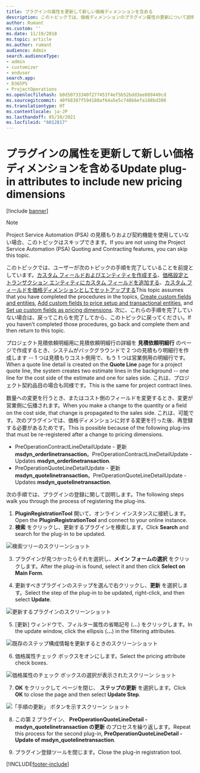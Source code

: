 ```yaml
---
title: プラグインの属性を更新して新しい価格ディメンションを含める
description: このトピックでは、価格ディメンションのプラグイン属性の更新について説明します。
author: Rumant
ms.custom: ''
ms.date: 11/19/2018
ms.topic: article
ms.author: rumant
audience: Admin
search.audienceType:
- admin
- customizer
- enduser
search.app:
- D365PS
- ProjectOperations
ms.openlocfilehash: b0d50733340f277453f4ef5b52bdd3ee089449cd
ms.sourcegitcommit: 40f68387f594180af64a5e5c748b6efa188bd300
ms.translationtype: HT
ms.contentlocale: ja-JP
ms.lasthandoff: 05/10/2021
ms.locfileid: "6012817"
---
```

# <a name="update-plug-in-attributes-to-include-new-pricing-dimensions"></a><span data-ttu-id="81a4d-103">プラグインの属性を更新して新しい価格ディメンションを含める</span><span class="sxs-lookup"><span data-stu-id="81a4d-103">Update plug-in attributes to include new pricing dimensions</span></span>

[!include [banner](../includes/psa-now-project-operations.md)]

> [!NOTE]
> <span data-ttu-id="81a4d-104">Project Service Automation (PSA) の見積もりおよび契約機能を使用していない場合、このトピックはスキップできます。</span><span class="sxs-lookup"><span data-stu-id="81a4d-104">If you are not using the Project Service Automation (PSA) Quoting and Contracting features, you can skip this topic.</span></span>

<span data-ttu-id="81a4d-105">このトピックでは、ユーザーが次のトピックの手順を完了していることを前提としています。[カスタム フィールドおよびエンティティを作成する](create-custom-fields-entities.md)、[価格設定とトランザクション エンティティにカスタム フィールドを追加する](field-references.md)、[カスタム フィールドを価格ディメンションとしてセットアップする](set-up-pricing-dimensions.md)</span><span class="sxs-lookup"><span data-stu-id="81a4d-105">This topic assumes that you have completed the procedures in the topics, [Create custom fields and entities](create-custom-fields-entities.md), [Add custom fields to price setup and transactional entities](field-references.md), and [Set up custom fields as pricing dimensions](set-up-pricing-dimensions.md).</span></span> <span data-ttu-id="81a4d-106">次に、これらの手順を完了していない場合は、戻ってこれらを完了してから、このトピックに戻ってください。</span><span class="sxs-lookup"><span data-stu-id="81a4d-106">If you haven't completed those procedures, go back and complete them and then return to this topic.</span></span>

<span data-ttu-id="81a4d-107">プロジェクト見積依頼明細用に見積依頼明細行の詳細を **見積依頼明細行** のページで作成するとき、システムがバックグラウンドで 2 つの見積もり明細行を作成します -- 1 つは見積もりコスト側用で、もう 1 つは営業側用の明細行です。</span><span class="sxs-lookup"><span data-stu-id="81a4d-107">When a quote line detail is created on the **Quote Line** page for a project quote line, the system creates two estimate lines in the background -- one line for the cost side of the estimate and one for sales side.</span></span> <span data-ttu-id="81a4d-108">これは、プロジェクト契約品目の場合も同様です。</span><span class="sxs-lookup"><span data-stu-id="81a4d-108">This is the same  for project contract lines.</span></span>

<span data-ttu-id="81a4d-109">数量への変更を行うとき、またはコスト側のフィールドを変更するとき、変更が営業側に伝播されます。</span><span class="sxs-lookup"><span data-stu-id="81a4d-109">When you make a change to the quantity or a field on the cost side, that change is propagated to the sales side.</span></span> <span data-ttu-id="81a4d-110">これは、可能です。次のプラグインでは、価格ディメンションに対する変更を行った後、再登録する必要があるためです。</span><span class="sxs-lookup"><span data-stu-id="81a4d-110">This is possible because of the following plug-ins that must be re-registered after a change to pricing dimensions.</span></span>

- <span data-ttu-id="81a4d-111">PreOperationContractLineDetailUpdate - 更新 **msdyn_orderlinetransaction**。</span><span class="sxs-lookup"><span data-stu-id="81a4d-111">PreOperationContractLineDetailUpdate - Updates **msdyn_orderlinetransaction**.</span></span>
- <span data-ttu-id="81a4d-112">PreOperationQuoteLineDetailUpdate - 更新 **msdyn_quotelinetransaction**。</span><span class="sxs-lookup"><span data-stu-id="81a4d-112">PreOperationQuoteLineDetailUpdate - Updates **msdyn_quotelinetransaction**.</span></span>

<span data-ttu-id="81a4d-113">次の手順では、プラグインの登録に関して説明します。</span><span class="sxs-lookup"><span data-stu-id="81a4d-113">The following steps walk you through the process of registering the plug-ins.</span></span>

1. <span data-ttu-id="81a4d-114">**PluginRegistrationTool** 開いて、オンライン インスタンスに接続します。</span><span class="sxs-lookup"><span data-stu-id="81a4d-114">Open the **PluginRegistrationTool** and connect to your online instance.</span></span>
2. <span data-ttu-id="81a4d-115">**検索** をクリックし、更新するプラグインを検索します。</span><span class="sxs-lookup"><span data-stu-id="81a4d-115">Click **Search** and search for the plug-in to be updated.</span></span>

 ![検索ツリーのスクリーンショット](media/PRT-1.png)

3. <span data-ttu-id="81a4d-117">プラグインが見つかったらそれを選択し、**メイン フォームの選択** をクリックします。</span><span class="sxs-lookup"><span data-stu-id="81a4d-117">After the plug-in is found, select it and then click **Select on Main Form**.</span></span>

4. <span data-ttu-id="81a4d-118">更新すべきプラグインのステップを選んで右クリックし、**更新** を選択します。</span><span class="sxs-lookup"><span data-stu-id="81a4d-118">Select the step of the plug-in to be updated, right-click, and then select **Update**.</span></span>

 ![更新するプラグインのスクリーンショット](media/PRT-2.png)
 
5. <span data-ttu-id="81a4d-120">[更新] ウィンドウで、フィルター属性の省略記号 (**...**) をクリックします。</span><span class="sxs-lookup"><span data-stu-id="81a4d-120">In the update window, click the ellipsis (**...**) in the filtering attributes.</span></span>

 ![既存のステップ構成情報を更新するときのスクリーンショット](media/PRT-3.png)
 
6. <span data-ttu-id="81a4d-122">価格属性チェック ボックスをオンにします。</span><span class="sxs-lookup"><span data-stu-id="81a4d-122">Select the pricing attribute check boxes.</span></span>

 ![価格属性のチェック ボックスの選択が表示されたスクリーン ショット](media/PRT-4.png)

7. <span data-ttu-id="81a4d-124">**OK** をクリックして ページを閉じ、 **ステップの更新** を選択します。</span><span class="sxs-lookup"><span data-stu-id="81a4d-124">Click **OK** to close the page and then select **Update Step**.</span></span>

 ![「手順の更新」 ボタンを示すスクリーン ショット](media/PRT-5.png)
 
8. <span data-ttu-id="81a4d-126">この第 2 プラグイン、 **PreOperationQuoteLineDetail - msdyn_quotelinetransaction の更新** のプロセスを繰り返します。</span><span class="sxs-lookup"><span data-stu-id="81a4d-126">Repeat this process for the second plug-in, **PreOperationQuoteLineDetail - Update of msdyn_quotelinetransaction**.</span></span>

9. <span data-ttu-id="81a4d-127">プラグイン登録ツールを閉じます。</span><span class="sxs-lookup"><span data-stu-id="81a4d-127">Close the plug-in registration tool.</span></span>



[!INCLUDE[footer-include](../includes/footer-banner.md)]